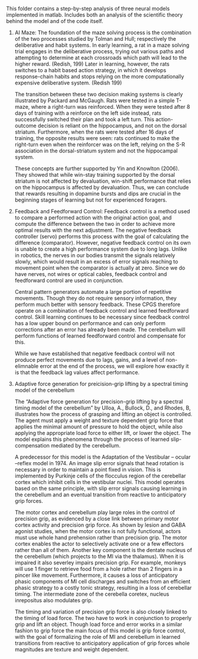This folder contains a step-by-step analysis of three neural models implemented in matlab. Includes both an analysis of the scientific theory behind the model and of the code itself.

1. AI Maze:
	The foundation of the maze solving process is the combination of the two processes studied by Tolman and Hull; respectively the deliberative and habit systems. In early learning, a rat in a maze solving trial engages in the deliberative process, trying out various paths and attempting to determine at each crossroads which path will lead to the higher reward. (Redish, 199) Later in learning, however, the rats switches to a habit based action strategy, in which it develops response-chain habits and stops relying on the more computationally expensive deliberative system. (Redish 199)

	The transition between these two decision making systems is clearly illustrated by Packard and McGaugh. Rats were tested in a simple T-maze, where a right-turn was reinforced. When they were tested after 8 days of training with a reinforce on the left side instead, rats successfully switched their plan and took a left turn. This action-outcome decision is reliant on the hippocampus, and not on the dorsal striatum. Furthermore, when the rats were tested after 16 days of training, the opposite results were seen: rats continued to make the right-turn even when the reinforcer was on the left, relying on the S-R association in the dorsal-striatum system and not the hippocampal system.

	These concepts are further supported by Yin and Knowlton (2006). They showed that while win-stay training supported by the dorsal striatum is not affected by devaluation, win-shift performance that relies on the hippocampus is affected by devaluation. Thus, we can conclude that rewards resulting in dopamine bursts and dips are crucial in the beginning stages of learning but not for experienced foragers.


2. Feedback and Feedforward Control:
	Feedback control is a method used to compare a performed action with the original action goal, and compute the difference between the two in order to achieve more optimal results with the next adjustment. The negative feedback controller (servo) performs this process with the goal of calculating the difference (comparator). However, negative feedback control on its own is unable to create a high performance system due to long lags.  Unlike in robotics, the nerves in our bodies transmit the signals relatively slowly, which would result in an excess of error signals reaching to movement point when the comparator is actually at zero. Since we do have nerves, not wires or optical cables, feedback control and feedforward control are used in conjunction.

	Central pattern generators automate a large portion of repetitive movements. Though they do not require sensory information, they perform much better with sensory feedback. These CPGS therefore operate on a combination of feedback control and learned feedforward control. Skill learning continues to be necessary since feedback control has a low upper bound on performance and can only perform corrections after an error has already been made. The cerebellum will perform functions of learned feedforward control and compensate for this.

	While we have established that negative feedback control will not produce perfect movements due to lags, gains, and a level of non-elimnable error at the end of the process, we will explore how exactly it is that the feedback lag values affect performance.

3. Adaptive force generation for preicision-grip lifting by a spectral timing model of the cerebellum

	The “Adaptive force generation for precision-grip lifting by a spectral timing model of the cerebellum” by Ulloa, A., Bullock, D., and Rhodes, B, illustrates how the process of grasping and lifting an object is controlled. The agent must apply a weight and texture dependent grip force that applies the minimal amount of pressure to hold the object, while also applying the appropriate load force to either lift, or lower the object. The model explains this phenomena through the process of learned slip-compensation mediated by the cerebellum.

	A predecessor for this model is the Adaptation of the Vestibular – ocular –reflex model in 1974. An image slip error signals that head rotation is necessary in order to maintain a point fixed in vision. This is implemented by Purkinje cells of the flocculus region of the cerebellar cortex which inhibit cells in the vestibular nuclei. This model operates based on the same principle, with slip error signals causing learning in the cerebellum and an eventual transition from reactive to anticipatory grip forces.

	The motor cortex and cerebellum play large roles in the control of precision grip, as evidenced by a close link between primary motor cortex activity and precision grip force. As shown by lesion and GABA agonist studies, when the motor cortex is not fully functional, actors must use whole hand prehension rather than precision grip. The motor cortex enables the actor to selectively activate one or a few effectors rather than all of them. Another key component is the dentate nucleus of the cerebellum (which projects to the MI via the thalamus). When it is impaired it also severley impairs precision grip. For example, monkeys will use 1 finger to retrieve food from a hole rather than 2 fingers in a pincer like movement. Furthermore, it causes a loss of anticipatory phasic components of MI cell discharges and switches from an efficient phasic strategy to a costly tonic strategy, resulting in a loss of cerebellar timing. The intermediate zone of the cerebella coretex, nucleus inrepositus also modulates grip. 


	The timing and variation of precision grip force is also closely linked to the timing of load force. The two have to work in conjunction to properly grip and lift an object. Though load force and error works in a similar fashion to grip force the main focus of this model is grip force control, with the goal of formalizing the role of MI and cerebellum in learned transitions from reactive to anticipatory application of grip forces whole magnitudes are texture and weight dependent.
